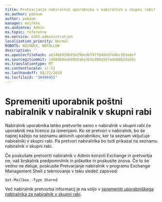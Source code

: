 ```yaml
---
title: Pretvarjanje nabiralnik uporabnika v nabiralnik v skupni rabi?
ms.author: pebaum
author: pebaum
manager: mnirkhe
ms.audience: Admin
ms.topic: reference
ms.service: o365-administration
localization_priority: Normal
ROBOTS: NOINDEX, NOFOLLOW
description: ''
ms.openlocfilehash: ab34b8939b95b29bedb797f640dd744bc783adef
ms.sourcegitcommit: 1d98db8acb9959aba3b5e308a567ade6b62da56c
ms.translationtype: MT
ms.contentlocale: sl-SI
ms.lasthandoff: 08/22/2019
ms.locfileid: "36496451"
---
```

# <a name="convert-a-user-mail-box-into-a-shared-mailbox"></a>Spremeniti uporabnik poštni nabiralnik v nabiralnik v skupni rabi

Nabiralnik uporabnika lahko pretvorite samo v nabiralnik v skupni rabi če uporabnik ima licenco za izmenjavo. Ko se pretvori v nabiralnik, bo še naprej kažejo na seznamu aktivnih uporabnikov, ker ta seznam vključuje nabiralniki v skupni rabi. Pa pretvori nabiralnika bo tudi prikazal na seznamu nabiralnik v skupni rabi. 
  
Če poskušate pretvoriti nabiralnik v Admin konzoli Exchange in pretvorba ne, vaš brskalnik predpomnilnik in piškotke in poskusite znova. Če to še vedno ne deluje, poskusite Pretvarjanje nabiralnik v programu Exchange Management Shell z tekmovanje v teku sledeč zapoved:
  
```
Set-Mailbox -Type Shared
```

Več nabiralnik pretvorba informacij je na voljo v [spremeniti uporabniškega nabiralnika za nabiralnik v skupni rabi](https://docs.microsoft.com/office365/admin/email/convert-user-mailbox-to-shared-mailbox).
  
